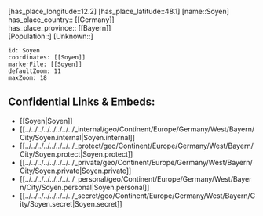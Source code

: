 ﻿---
location: [48.1,12.2] 
mapzoom: [7,12] 
mapmarker: city 
type: City
tags:
- geo/City


SpocWebEntityId: 34398
isDeleted: false
confidential: public

---
[has_place_longitude::12.2] 
[has_place_latitude::48.1] 
[name::Soyen] 
has_place_country:: [[Germany]]  
has_place_province:: [[Bayern]]  
[Population::] 
[Unknown::] 


```leaflet
id: Soyen
coordinates: [[Soyen]] 
markerFile: [[Soyen]] 
defaultZoom: 11 
maxZoom: 18
```


## Confidential Links & Embeds: 
- [[Soyen|Soyen]]  
- [[../../../../../../../../_internal/geo/Continent/Europe/Germany/West/Bayern/City/Soyen.internal|Soyen.internal]] 
- [[../../../../../../../../_protect/geo/Continent/Europe/Germany/West/Bayern/City/Soyen.protect|Soyen.protect]] 
- [[../../../../../../../../_private/geo/Continent/Europe/Germany/West/Bayern/City/Soyen.private|Soyen.private]] 
- [[../../../../../../../../_personal/geo/Continent/Europe/Germany/West/Bayern/City/Soyen.personal|Soyen.personal]] 
- [[../../../../../../../../_secret/geo/Continent/Europe/Germany/West/Bayern/City/Soyen.secret|Soyen.secret]] 
